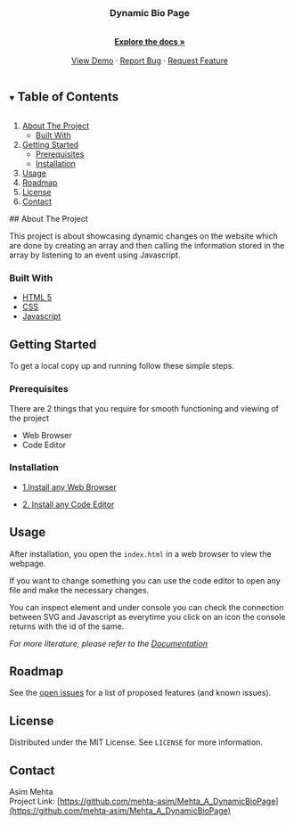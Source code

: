 <!-- PROJECT LOGO -->
<br />
<p align="center">
  <a href="https://github.com/mehta-asim/Mehta_A_DynamicBioPage">
    <!-- <img src="images/logo.svg" alt="Logo" width="110" height="165"> -->
  </a>

  <h3 align="center">Dynamic Bio Page</h3>

  <p align="center">
    <br />
    <a href="https://github.com/mehta-asim/Mehta_A_DynamicBioPage"><strong>Explore the docs »</strong></a>
    <br />
    <br />
    <a href="https://github.com/mehta-asim/Mehta_A_DynamicBioPage">View Demo</a>
    ·
    <a href="https://github.com/mehta-asim/Mehta_A_DynamicBioPage/issues">Report Bug</a>
    ·
    <a href="https://github.com/mehta-asim/Mehta_A_DynamicBioPage/issues">Request Feature</a>
  </p>
</p>



<!-- TABLE OF CONTENTS -->
<details open="open">
  <summary><h2 style="display: inline-block">Table of Contents</h2></summary>
  <ol>
    <li>
      <a href="#about-the-project">About The Project</a>
      <ul>
        <li><a href="#built-with">Built With</a></li>
      </ul>
    </li>
    <li>
      <a href="#getting-started">Getting Started</a>
      <ul>
        <li><a href="#prerequisites">Prerequisites</a></li>
        <li><a href="#installation">Installation</a></li>
      </ul>
    </li>
    <li><a href="#usage">Usage</a></li>
    <li><a href="#roadmap">Roadmap</a></li>
    <li><a href="#license">License</a></li>
    <li><a href="#contact">Contact</a></li>
  </ol>
</details>
## About The Project

This project is about showcasing dynamic changes on the website which are done by creating an array and then calling the information stored in the array by listening to an event using Javascript.

### Built With

* [HTML 5](https://www.w3.org/TR/2008/WD-html5-20080122/)
* [CSS](https://www.w3.org/Style/CSS/Overview.en.html)
* [Javascript](https://www.w3schools.com/js/DEFAULT.asp)

<!-- GETTING STARTED -->
## Getting Started

To get a local copy up and running follow these simple steps.

### Prerequisites

There are 2 things that you require for smooth functioning and viewing of the project<br>
<ul>
  <li>Web Browser</li>
  <li>Code Editor</li>
</ul>

### Installation

* [1.Install any Web Browser](https://www.google.com/search?q=download-web-browser)

* [2. Install any Code Editor](https://www.google.com/search?q=download-code-editor)

<!-- USAGE EXAMPLES -->
## Usage

After installation, you open the <code>index.html</code> in a web browser to view the webpage.

If you want to change something you can use the code editor to open any file and make the necessary changes.

You can inspect element and under console you can check the connection between SVG and Javascript as everytime you click on an icon the console returns with the id of the same.

_For more literature, please refer to the [Documentation](https://www.w3schools.com/html/html_editors.asp)_

<!-- ROADMAP -->
## Roadmap

See the [open issues](https://github.com/mehta-asim/Mehta_A_DynamicBioPage/issues) for a list of proposed features (and known issues).

<!-- LICENSE -->
## License

Distributed under the MIT License. See `LICENSE` for more information.

<!-- CONTACT -->
## Contact
Asim Mehta<br>
Project Link: [https://github.com/mehta-asim/Mehta_A_DynamicBioPage](https://github.com/mehta-asim/Mehta_A_DynamicBioPage)
